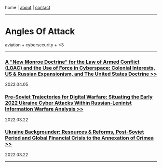 
home \| <a href="https://cr1.dev/about.html" target="_blank" rel="noopener noreferrer">about</a> \| 
<a href="https://cr1.dev/contact.html" target="_blank" rel="noopener noreferrer">contact</a> 

-------

# Angles Of Attack

aviation + cybersecurity + <3

-------

### [A "New Monroe Doctrine" for the Law of Armed Conflict (LOAC) and the Use of Force in Cyberspace: Colonial Interests, US & Russian Expansionism, and The United States Doctrine >>](https://cx7.dev/papers/2_New_Monroe_Doctrine_Cox.html) 

2022.04.05


### [Pre-Soviet Trajectories for Digital Warfare: Situating the Early 2022 Ukraine Cyber Attacks Within Russian-Leninist Information Warfare Analysis >>](https://cx7.dev/papers/1_PreSoviet_IW_Cox.html) 

2022.03.22


### [Ukraine Backgrounder: Resources & Reforms, Post-Soviet Period and Global Financial Crisis to the Annexation of Crimea >>](https://cx7.dev/backgrounders/1_Ukraine_Cox.html) 

2022.03.22

-------

